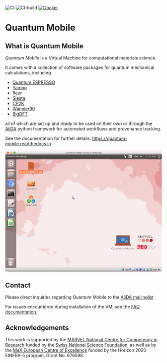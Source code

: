 ![CI](https://github.com/marvel-nccr/quantum-mobile/workflows/CI/badge.svg)
![CI-build](https://github.com/marvel-nccr/quantum-mobile/workflows/CI-build/badge.svg)
[![Docker](https://img.shields.io/docker/v/marvelnccr/quantum-mobile?label=DockerHub)](https://hub.docker.com/r/marvelnccr/quantum-mobile)

# Quantum Mobile

## What is Quantum Mobile

*Quantum Mobile* is a Virtual Machine for computational materials science.

It comes with a collection of software packages for quantum
mechanical calculations, including

- [Quantum ESPRESSO](http://www.quantum-espresso.org/)
- [Yambo](http://www.yambo-code.org/)
- [fleur](http://www.flapw.de/)
- [Siesta](https://gitlab.com/siesta-project/siesta)
- [CP2K](https://www.cp2k.org)
- [Wannier90](http://www.wannier.org)
- [BigDFT](http://www.bigdft.org)

all of which are set up and ready to be used on their own or through the
[AiiDA](http://www.aiida.net) python framework for automated workflows and
provenance tracking.

See the documentation for further details: <https://quantum-mobile.readthedocs.io>

![A brief impression of the Quantum Mobile interface.](docs/_static/quantum_mobile.gif)

## Contact

Please direct inquiries regarding Quantum Mobile to the [AiiDA mailinglist](http://www.aiida.net/mailing-list/)

For issues encountered during installation of the VM, see the [FAQ documentation]([docs/users/faq.md](https://quantum-mobile.readthedocs.io/en/latest/users/faq.html)).

## Acknowledgements

This work is supported by the [MARVEL National Centre for Competency in Research](http://nccr-marvel.ch)
funded by the [Swiss National Science Foundation](http://www.snf.ch/en),
as well as by the [MaX European Centre of Excellence](http://www.max-centre.eu/) funded by
the Horizon 2020 EINFRA-5 program, Grant No. 676598.
